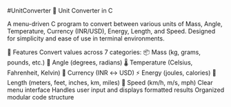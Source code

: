 #UnitConverter
🧮 Unit Converter in C

A menu-driven C program to convert between various units of Mass, Angle, Temperature, Currency (INR/USD), Energy, Length, and Speed. Designed for simplicity and ease of use in terminal environments.

🚀 Features
Convert values across 7 categories:
📦 Mass (kg, grams, pounds, etc.)
📐 Angle (degrees, radians)
🌡️ Temperature (Celsius, Fahrenheit, Kelvin)
💱 Currency (INR ↔ USD)
⚡ Energy (joules, calories)
📏 Length (meters, feet, inches, km, miles)
🏃 Speed (km/h, m/s, mph)
Clear menu interface
Handles user input and displays formatted results
Organized modular code structure
